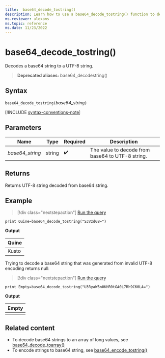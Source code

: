 ```yaml
---
title:  base64_decode_tostring()
description: Learn how to use a base64_decode_tostring() function to decode a base64 string into a UTF-8 string. 
ms.reviewer: alexans
ms.topic: reference
ms.date: 11/23/2022
---
```

# base64_decode_tostring()

Decodes a base64 string to a UTF-8 string.

> **Deprecated aliases:** base64_decodestring()

## Syntax

`base64_decode_tostring(`*base64_string*`)`

[!INCLUDE [syntax-conventions-note](../../includes/syntax-conventions-note.md)]

## Parameters

| Name | Type | Required | Description |
|--|--|--|--|
| *base64_string* | string |  :heavy_check_mark: | The value to decode from base64 to UTF-8 string. |

## Returns

Returns UTF-8 string decoded from base64 string.

## Example

> [!div class="nextstepaction"]
> <a href="https://dataexplorer.azure.com/clusters/help/databases/Samples?query=H4sIAAAAAAAAAysoyswrUQgszcxLtU1KLE41M4lPSU3OT0mNL8kvLgFKpmsoBRuHVaW4W9gqaQIAN0l1sy4AAAA=" target="_blank">Run the query</a>

```kusto
print Quine=base64_decode_tostring("S3VzdG8=")
```

**Output**

|Quine|
|-----|
|Kusto|

Trying to decode a base64 string that was generated from invalid UTF-8 encoding returns null:

> [!div class="nextstepaction"]
> <a href="https://dataexplorer.azure.com/clusters/help/databases/Samples?query=H4sIAAAAAAAAAysoyswrUXDNLSiptE1KLE41M4lPSU3OT0mNL8kvLgFKpmsohRoHVSaGm+YZeHsEGZS4Oxr4mAdlWDqbGfg42ippAgCBCpEtQgAAAA==" target="_blank">Run the query</a>

```kusto
print Empty=base64_decode_tostring("U3RyaW5n0KHR0tGA0L7Rh9C60LA=")
```

**Output**

|Empty|
|-----|
||

## Related content

* To decode base64 strings to an array of long values, see [base64_decode_toarray()](base64-decode-toarray-function.md)
* To encode strings to base64 string, see [base64_encode_tostring()](base64-encode-tostring-function.md)
